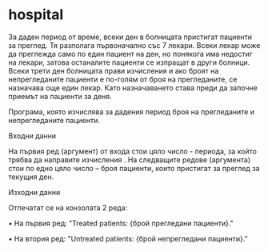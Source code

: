 # hospital

За даден период от време, всеки ден в болницата пристигат пациенти за преглед.
Тя разполага първоначално със 7 лекари. Всеки лекар може да преглежда само по
един пациент на ден, но понякога има недостиг на лекари, затова останалите
пациенти се изпращат в други болници. Всеки трети ден болницата прави
изчисления и ако броят на непрегледаните пациенти е по-голям от броя на
прегледаните, се назначава още един лекар. Като назначаването става преди да
започне приемът на пациенти за деня.

Програма, която изчислява за дадения период броя на прегледаните и
непрегледаните пациенти.

Входни данни

На първия ред (аргумент) от входа стои цяло число -
периода, за който трябва да направите изчисления . На следващите редове
(аргумента) стои по едно цяло число – броя пациенти,
които пристигат за преглед за текущия ден.


Изходни данни

Отпечатат се на конзолата 2 реда:

• На първия ред: "Treated patients: {брой прегледани пациенти}."

• На втория ред: "Untreated patients: {брой непрегледани пациенти}."
